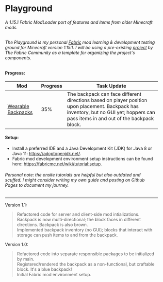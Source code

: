 # Playground

###### A 1.15.1 Fabric ModLoader port of features and items from older Minecraft mods.
###### The Playground is my personal [Fabric](https://fabricmc.net/) mod learning & development testing ground for Minecraft version 1.15.1. I will be using a pre-existing [project](https://github.com/fabric-community/the-hallow) by The Fabric Community as a template for organizing the project's components.

#### Progress:

|Mod|Progress|Task Update|
|---|--------|------|
|[Wearable Backpacks](https://www.curseforge.com/minecraft/mc-mods/wearable-backpacks)|35%|The backpack can face different directions based on player position upon placement. Backpack has inventory, but no GUI yet; hoppers can pass items in and out of the backpack block.|

#### Setup:
* Install a preferred IDE and a Java Development Kit (JDK) for Java 8 or Java 11: https://adoptopenjdk.net/.
* Fabric mod development environment setup instructions can be found here: https://fabricmc.net/wiki/tutorial:setup.
###### Personal note: the onsite tutorials are helpful but also outdated and scuffed. I might consider writing my own guide and posting on Github Pages to document my journey.

---

Version 1.1:
> Refactored code for server and client-side mod intializations. \
> Backpack is now multi-directional; the block faces in different directions. Backpack is also brown. \
> Implemented backpack inventory (no GUI); blocks that interact with storage can push items to and from the backpack.

Version 1.0:
> Refactored code into separate responsible packages to be initialized by main. \
> Registered/rendered the backpack as a non-functional, but craftable block. It's a blue backpack! \
> Initial Fabric mod environment setup.
